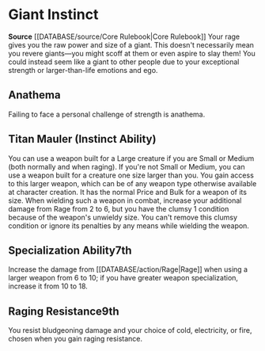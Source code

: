 ﻿---
id: '4'
name: Giant Instinct
rarity: Common
rus_type_level: null
source: '[[DATABASE/source/Core Rulebook|Core Rulebook]]'
trait: null
type: Barbarian Instinct

---
# Giant Instinct

**Source** [[DATABASE/source/Core Rulebook|Core Rulebook]] 
Your rage gives you the raw power and size of a giant. This doesn't necessarily mean you revere giants—you might scoff at them or even aspire to slay them! You could instead seem like a giant to other people due to your exceptional strength or larger-than-life emotions and ego.

## Anathema

Failing to face a personal challenge of strength is anathema.

## Titan Mauler (Instinct Ability)

You can use a weapon built for a Large creature if you are Small or Medium (both normally and when raging). If you're not Small or Medium, you can use a weapon built for a creature one size larger than you. You gain access to this larger weapon, which can be of any weapon type otherwise available at character creation. It has the normal Price and Bulk for a weapon of its size. When wielding such a weapon in combat, increase your additional damage from Rage from 2 to 6, but you have the clumsy 1 condition because of the weapon's unwieldy size. You can't remove this clumsy condition or ignore its penalties by any means while wielding the weapon.

## Specialization Ability<span class="item-type">7th</span>

Increase the damage from [[DATABASE/action/Rage|Rage]] when using a larger weapon from 6 to 10; if you have greater weapon specialization, increase it from 10 to 18.

## Raging Resistance<span class="item-type">9th</span>

You resist bludgeoning damage and your choice of cold, electricity, or fire, chosen when you gain raging resistance.